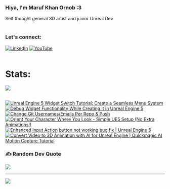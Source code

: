   ### Hiya, I'm Maruf Khan Ornob :3
  Self thought general 3D artist and junior Unreal Dev<br><br>

### Let's connect:
[![LinkedIn](https://img.shields.io/badge/LinkedIn-%230077B5.svg?logo=linkedin&logoColor=white)](https://linkedin.com/in/ornobmk) [![YouTube](https://img.shields.io/badge/YouTube-%23FF0000.svg?logo=YouTube&logoColor=white)](https://youtube.com/@buggybug1) <br><br>

<!--- # Daily Tools:
![Blender](https://img.shields.io/badge/blender-%23F5792A.svg?style=for-the-badge&logo=blender&logoColor=white) 
![Python](https://img.shields.io/badge/python-3670A0?style=for-the-badge&logo=python&logoColor=ffdd54)
![Unreal Engine](https://img.shields.io/badge/unrealengine-%23313131.svg?style=for-the-badge&logo=unrealengine&logoColor=white)
![C++](https://img.shields.io/badge/c++-%2300599C.svg?style=for-the-badge&logo=c%2B%2B&logoColor=white)
![Figma](https://img.shields.io/badge/figma-%23F24E1E.svg?style=for-the-badge&logo=figma&logoColor=white)
![Canva](https://img.shields.io/badge/Canva-%2300C4CC.svg?style=for-the-badge&logo=Canva&logoColor=white) 
![Adobe Photoshop](https://img.shields.io/badge/adobe%20photoshop-%2331A8FF.svg?style=for-the-badge&logo=adobe%20photoshop&logoColor=white)
![Adobe Premiere Pro](https://img.shields.io/badge/Adobe%20Premiere%20Pro-9999FF.svg?style=for-the-badge&logo=Adobe%20Premiere%20Pro&logoColor=white) -->

# Stats:
![](https://github-readme-stats.vercel.app/api/top-langs/?username=marufx86&theme=calm_pink&hide_border=true&include_all_commits=false&count_private=false&layout=compact)<br><br>

<!-- BEGIN YOUTUBE-CARDS -->
[![Unreal Engine 5 Widget Switch Tutorial: Create a Seamless Menu System](https://ytcards.demolab.com/?id=aX7W1dKOGcU&title=Unreal+Engine+5+Widget+Switch+Tutorial%3A+Create+a+Seamless+Menu+System&lang=en&timestamp=1733601459&background_color=%230d1117&title_color=%23ffffff&stats_color=%23dedede&max_title_lines=1&width=250&border_radius=5 "Unreal Engine 5 Widget Switch Tutorial: Create a Seamless Menu System")](https://www.youtube.com/watch?v=aX7W1dKOGcU)
[![Debug Widget Functionality While Creating it in Unreal Engine 5](https://ytcards.demolab.com/?id=2ib3B1VMyO0&title=Debug+Widget+Functionality+While+Creating+it+in+Unreal+Engine+5&lang=en&timestamp=1732992700&background_color=%230d1117&title_color=%23ffffff&stats_color=%23dedede&max_title_lines=1&width=250&border_radius=5 "Debug Widget Functionality While Creating it in Unreal Engine 5")](https://www.youtube.com/watch?v=2ib3B1VMyO0)
[![Change Git Usernames/Emails Per Repo & Push](https://ytcards.demolab.com/?id=pX95l8Ad6-E&title=Change+Git+Usernames%2FEmails+Per+Repo+%26+Push&lang=en&timestamp=1732398353&background_color=%230d1117&title_color=%23ffffff&stats_color=%23dedede&max_title_lines=1&width=250&border_radius=5 "Change Git Usernames/Emails Per Repo & Push")](https://www.youtube.com/watch?v=pX95l8Ad6-E)
[![Orient Your Character Where You Look - Simple UE5 Setup (No Extra Animations!)](https://ytcards.demolab.com/?id=PLbl9wR602E&title=Orient+Your+Character+Where+You+Look+-+Simple+UE5+Setup+%28No+Extra+Animations%21%29&lang=en&timestamp=1731762026&background_color=%230d1117&title_color=%23ffffff&stats_color=%23dedede&max_title_lines=1&width=250&border_radius=5 "Orient Your Character Where You Look - Simple UE5 Setup (No Extra Animations!)")](https://www.youtube.com/watch?v=PLbl9wR602E)
[![Enhanced Input Action button not working bug fix | Unreal Engine 5](https://ytcards.demolab.com/?id=qOHOI_K3qg4&title=Enhanced+Input+Action+button+not+working+bug+fix+%7C+Unreal+Engine+5&lang=en&timestamp=1731176574&background_color=%230d1117&title_color=%23ffffff&stats_color=%23dedede&max_title_lines=1&width=250&border_radius=5 "Enhanced Input Action button not working bug fix | Unreal Engine 5")](https://www.youtube.com/watch?v=qOHOI_K3qg4)
[![Convert Video to 3D Animation with AI for Unreal Engine | Quickmagic AI Motion Capture Tutorial](https://ytcards.demolab.com/?id=Gyn2eBADRHM&title=Convert+Video+to+3D+Animation+with+AI+for+Unreal+Engine+%7C+Quickmagic+AI+Motion+Capture+Tutorial&lang=en&timestamp=1730579715&background_color=%230d1117&title_color=%23ffffff&stats_color=%23dedede&max_title_lines=1&width=250&border_radius=5 "Convert Video to 3D Animation with AI for Unreal Engine | Quickmagic AI Motion Capture Tutorial")](https://www.youtube.com/watch?v=Gyn2eBADRHM)
<!-- END YOUTUBE-CARDS -->

### ✍️ Random Dev Quote
![](https://quotes-github-readme.vercel.app/api?type=horizontal&theme=tokyonight)

---
[![](https://visitcount.itsvg.in/api?id=marufx86&icon=1&color=0)](https://visitcount.itsvg.in)

<!-- Proudly created with GPRM ( https://gprm.itsvg.in ) -->
